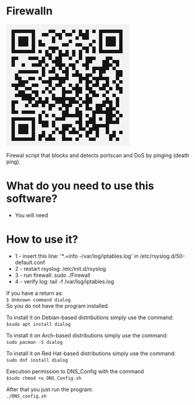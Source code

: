 # Firewalln
![all text](https://github.com/dioxfile/Network-Scripts/raw/master/DNS_Config/DNS_Config.png)

Firewal script that blocks and detects portscan and DoS by pinging (death ping).



# What do you need to use this software?
- You will need <br/>


# How to use it?
- 1 - insert this line: '*.=info  -/var/log/iptables.log' in /etc/rsyslog.d/50-default.conf<br/>
- 2 - restart rsyslog: /etc/init.d/rsyslog<br/>
- 3 - run firewall: sudo ./Firewall<br/>
- 4 - verify log: tail -f /var/log/iptables.log<br/>


If you have a return as:<br/>
`$ Unknown command dialog`<br/>
So you do not have the program installed<br/>

To install it on Debian-based distributions simply use the command:<br/>
`$sudo apt install dialog`<br/>

To install it on Arch-based distributions simply use the command:<br/>
`sudo pacman -S dialog`<br/>

To install it on Red Hat-based distributions simply use the command:<br/>
`sudo dnf install dialog`<br/>

Execution permission to DNS_Config with the command<br/>
`$sudo chmod +x DNS_Config.sh`<br/>

After that you just run the program:<br/>
`./DNS_config.sh`

